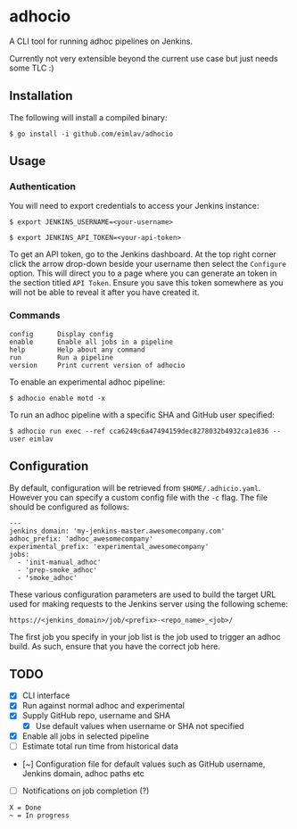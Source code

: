 # adhocio

A CLI tool for running adhoc pipelines on Jenkins.

Currently not very extensible beyond the current use case but just needs some TLC :)

## Installation

The following will install a compiled binary:

    $ go install -i github.com/eimlav/adhocio

## Usage

### Authentication

You will need to export credentials to access your Jenkins instance:

    $ export JENKINS_USERNAME=<your-username>

    $ export JENKINS_API_TOKEN=<your-api-token>

To get an API token, go to the Jenkins dashboard. At the top right corner click the arrow drop-down beside your username then select the `Configure` option. This will direct you to a page where you can generate an token in the section titled `API Token`. Ensure you save this token somewhere as you will not be able to reveal it after you have created it.

### Commands

```
config      Display config 
enable      Enable all jobs in a pipeline
help        Help about any command
run         Run a pipeline
version     Print current version of adhocio
```

To enable an experimental adhoc pipeline:

    $ adhocio enable motd -x

To run an adhoc pipeline with a specific SHA and GitHub user specified:

    $ adhocio run exec --ref cca6249c6a47494159dec8278032b4932ca1e836 --user eimlav

## Configuration

By default, configuration will be retrieved from `$HOME/.adhicio.yaml`. However you can specify a custom config file with the `-c` flag.
The file should be configured as follows:

```
---
jenkins_domain: 'my-jenkins-master.awesomecompany.com'
adhoc_prefix: 'adhoc_awesomecompany'
experimental_prefix: 'experimental_awesomecompany'
jobs:
  - 'init-manual_adhoc'
  - 'prep-smoke_adhoc'
  - 'smoke_adhoc'
```

These various configuration parameters are used to build the target URL used for making requests to the Jenkins server using the following scheme:

`https://<jenkins_domain>/job/<prefix>-<repo_name>_<job>/`

The first job you specify in your job list is the job used to trigger an adhoc build. As such, ensure that you have the correct job here.

## TODO

- [X] CLI interface
- [X] Run against normal adhoc and experimental
- [X] Supply GitHub repo, username and SHA
    - [X] Use default values when username or SHA not specified
- [X] Enable all jobs in selected pipeline
- [ ] Estimate total run time from historical data
- [~] Configuration file for default values such as GitHub username, Jenkins domain, adhoc paths etc
- [ ] Notifications on job completion (?)

```
X = Done
~ = In progress
```